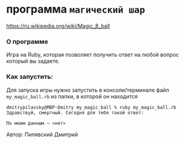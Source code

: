 # программа `магический шар`
https://ru.wikipedia.org/wiki/Magic_8_ball

### О программе
Игра на Ruby, которая позволяет получить ответ на любой вопрос который вы задаете.

### Как запустить:
Для запуска игры нужно запустить в консоли/терминале файл `my_magic_ball.rb` из папки, в которой он находится

```
dmitrypilavsky@MBP-Dmitry my_magic_ball % ruby my_magic_ball.rb
Здравствуй, смертный. Сегодня для тебя такой ответ:

По моим данным — «нет»
```

Автор: Пилявский Дмитрий
